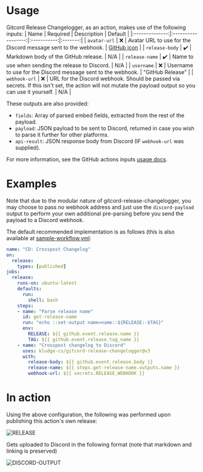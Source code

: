 # Usage

Gitcord Release Changelogger, as an action, makes use of the following inputs:
| Name           | Required           | Description | Default |
|:--------------:|:------------------:|:-----------:|:-------:|
| `avatar-url`   | :x:                | Avatar URL to use for the Discord message sent to the webhook. | [GitHub icon] |
| `release-body` | :heavy_check_mark: | Markdown body of the GitHub release. | N/A |
| `release-name` | :heavy_check_mark: | Name to use when sending the release to Discord. | N/A |
| `username`     | :x:                | Username to use for the Discord message sent to the webhook. | "GitHub Release" |
| `webhook-url`  | :x:                | URL for the Discord webhook. Should be passed via secrets. If this isn't set, the action will not mutate the payload output so you can use it yourself. | N/A |

These outputs are also provided:
- `fields`: Array of parsed embed fields, extracted from the rest of the
payload.
- `payload`: JSON payload to be sent to Discord, returned in case you wish to
parse it further for other platforms.
- `api-result`: JSON response body from Discord (IF `webhook-url` was supplied).

For more information, see the GitHub actions inputs [usage docs].

[usage docs]: https://docs.github.com/en/free-pro-team@latest/actions/reference/workflow-syntax-for-github-actions#jobsjob_idstepswith
[GitHub icon]: https://github.com/kludge-cs/gitcord-release-changelogger/raw/master/GitHub-Mark-120px-plus.png

# Examples

Note that due to the modular nature of gitcord-release-changelogger, you may
choose to pass no webhook address and just use the `discord-payload` output to 
perform your own additional pre-parsing before you send the payload to a Discord
webhook.

The default recommended implementation is as follows (this is also available at
[sample-workflow.yml](.github/workflows/sample-workflow.yml):

```yaml
name: "CD: Crosspost Changelog"
on:
  release:
    types: [published]
jobs:
  release:
    runs-on: ubuntu-latest
    defaults:
      run:
        shell: bash
    steps:
    - name: "Parse release name"
      id: get-release-name
      run: "echo ::set-output name=name::${RELEASE:-$TAG}"
      env:
        RELEASE: ${{ github.event.release.name }}
        TAG: ${{ github.event.release.tag_name }}
    - name: "Crosspost changelog to Discord"
      uses: kludge-cs/gitcord-release-changelogger@v3
      with:
        release-body: ${{ github.event.release.body }}
        release-name: ${{ steps.get-release-name.outputs.name }}
        webhook-url: ${{ secrets.RELEASE_WEBHOOK }}
```

# In action

Using the above configuration, the following was performed upon
publishing this action's own release:

![RELEASE](https://cdn.discordapp.com/attachments/513492116219887617/799337196602916874/unknown.png)

Gets uploaded to Discord in the following format
(note that markdown and linking is preserved)

![DISCORD-OUTPUT](https://cdn.discordapp.com/attachments/513492116219887617/799336159519965214/unknown.png)
